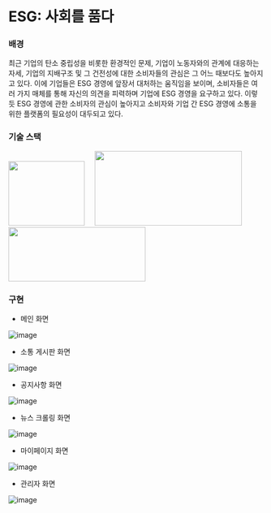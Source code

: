 # ESG: 사회를 품다

### 배경
최근 기업의 탄소 중립성을 비롯한 환경적인 문제, 기업이 노동자와의 관계에 대응하는 자세, 기업의 지배구조 및 그 건전성에 대한 소비자들의 관심은 그 어느 때보다도 높아지고 있다. 이에 기업들은 ESG 경영에 앞장서 대처하는 움직임을 보이며, 소비자들은 여러 가지 매체를 통해 자신의 의견을 피력하며 기업에 ESG 경영을 요구하고 있다. 이렇듯 ESG 경영에 관한 소비자의 관심이 높아지고 소비자와 기업 간 ESG 경영에 소통을 위한 플랫폼의 필요성이 대두되고 있다.


### 기술 스택
<img src="https://user-images.githubusercontent.com/55876368/151198637-5ff7b306-b2b7-4ffb-a6fb-d42170312dee.png" width="150" height="127">&nbsp;&nbsp;&nbsp;&nbsp;&nbsp;<img src="https://user-images.githubusercontent.com/55876368/151194994-0aa1c034-0c57-4fcb-9a3d-c4d35b8355e4.png" width="290" height="147"> <img src="https://user-images.githubusercontent.com/55876368/151198032-398c0d0c-660d-4044-8767-1414bcb6e697.png" width="270" height="107"> 


### 구현

* 메인 화면

![image](https://user-images.githubusercontent.com/55876368/151200695-833e7b40-60a8-419f-85b6-fa7e93479ada.png)


* 소통 게시판 화면

![image](https://user-images.githubusercontent.com/55876368/151201151-3342f8ba-e64f-41ca-ad74-60db7ffe3070.png)


* 공지사항 화면

![image](https://user-images.githubusercontent.com/55876368/151201870-88bafb1d-ac04-430d-a691-57cd27b4ad5d.png)


* 뉴스 크롤링 화면

![image](https://user-images.githubusercontent.com/55876368/151202211-f0f53623-e4bc-40a6-b568-7c86d374ec34.png)


* 마이페이지 화면

![image](https://user-images.githubusercontent.com/55876368/151204209-94f1b80e-85d5-4d87-9c61-cc4b9a0b3c81.png)


* 관리자 화면

![image](https://user-images.githubusercontent.com/55876368/151204540-f424be7e-6822-4ab0-92dd-2098de8e21f8.png)
